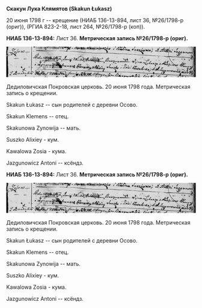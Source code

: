 **Скакун Лука Клямятов (Skakun Łukasz)**

20 июня 1798 г -- крещение (НИАБ 136-13-894, лист 36, №26/1798-р
(ориг)), (РГИА 823-2-18, лист 264, №26/1798-р (коп)).

**НИАБ 136-13-894:** Лист 36. **Метрическая запись №26/1798-р (ориг).**

![](./media/7bb2852a93fc44ee4d7a8269afc36599519d2176.png)

Дедиловичская Покровская церковь. 20 июня 1798 года. Метрическая запись
о крещении.

Skakun Łukasz -- сын родителей с деревни Осовo.

Skakun Klemens -- отец.

Skakunowa Zynowija -- мать.

Suszko Alixiey - кум.

Kawalowa Zosia - кума.

Jazgunowicz Antoni -- ксёндз.

**НИАБ 136-13-894:** Лист 36. **Метрическая запись №26/1798-р (ориг).**

![](./media/7bb2852a93fc44ee4d7a8269afc36599519d2176.png)

Дедиловичская Покровская церковь. 20 июня 1798 года. Метрическая запись
о крещении.

Skakun Łukasz -- сын родителей с деревни Осовo.

Skakun Klemens -- отец.

Skakunowa Zynowija -- мать.

Suszko Alixiey - кум.

Kawalowa Zosia - кума.

Jazgunowicz Antoni -- ксёндз.
